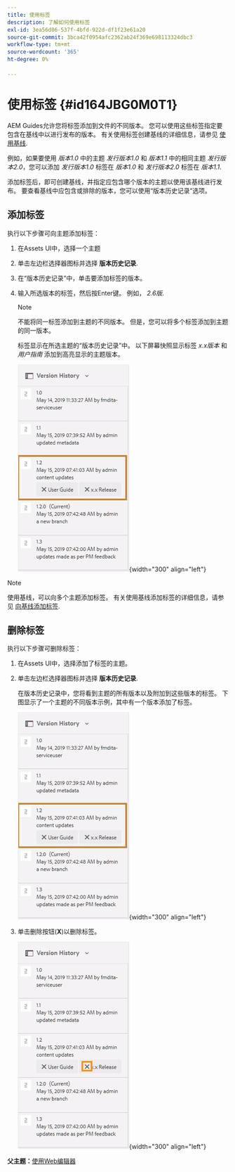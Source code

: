 ```yaml
---
title: 使用标签
description: 了解如何使用标签
exl-id: 3ea56d06-537f-4bfd-922d-df1f23e61a20
source-git-commit: 3bca42f0954afc2362ab24f369e698113324dbc3
workflow-type: tm+mt
source-wordcount: '365'
ht-degree: 0%

---
```


# 使用标签 {#id164JBG0M0T1}

AEM Guides允许您将标签添加到文件的不同版本。 您可以使用这些标签指定要包含在基线中以进行发布的版本。 有关使用标签创建基线的详细信息，请参见 [使用基线](generate-output-use-baseline-for-publishing.md#).

例如，如果要使用 *版本1.0* 中的主题 *发行版本1.0* 和 *版本1.1* 中的相同主题 *发行版本2.0*，您可以添加 *发行版本1.0* 标签在 *版本1.0* 和 *发行版本2.0* 标签在 *版本1.1*.

添加标签后，即可创建基线，并指定应包含哪个版本的主题以使用该基线进行发布。 要查看基线中应包含或排除的版本，您可以使用“版本历史记录”选项。

## 添加标签

执行以下步骤可向主题添加标签：

1. 在Assets UI中，选择一个主题
1. 单击左边栏选择器图标并选择 **版本历史记录**.
1. 在“版本历史记录”中，单击要添加标签的版本。

1. 输入所选版本的标签，然后按Enter键。 例如， *2.6版*.

   >[!NOTE]
   >
   > 不能将同一标签添加到主题的不同版本。 但是，您可以将多个标签添加到主题的同一版本。

   标签显示在所选主题的“版本历史记录”中。 以下屏幕快照显示标签 *x.x版本* 和 *用户指南* 添加到高亮显示的主题版本。

   ![](images/labels.png){width="300" align="left"}

>[!NOTE]
>
> 使用基线，可以向多个主题添加标签。 有关使用基线添加标签的详细信息，请参见 [向基线添加标签](generate-output-use-baseline-for-publishing.md#id184KD0T305Z).

## 删除标签

执行以下步骤可删除标签：

1. 在Assets UI中，选择添加了标签的主题。
1. 单击左边栏选择器图标并选择 **版本历史记录**.

   在版本历史记录中，您将看到主题的所有版本以及附加到这些版本的标签。 下图显示了一个主题的不同版本示例，其中有一个版本添加了标签。

   ![](images/labels.png){width="300" align="left"}

1. 单击删除按钮\(**X**\)以删除标签。

   ![](images/delete-labels.png){width="300" align="left"}


**父主题：**[&#x200B;使用Web编辑器](web-editor.md)
